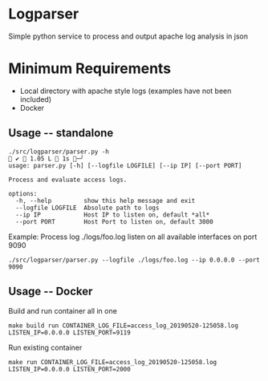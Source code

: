 # Logparser
Simple python service to process and output apache log analysis in json

# Minimum Requirements
* Local directory with apache style logs (examples have not been included)
* Docker

## Usage -- standalone
```
./src/logparser/parser.py -h                                                                                                                                                                                                                                                                                  ✔  1.05 L  1s ─╯
usage: parser.py [-h] [--logfile LOGFILE] [--ip IP] [--port PORT]

Process and evaluate access logs.

options:
  -h, --help         show this help message and exit
  --logfile LOGFILE  Absolute path to logs
  --ip IP            Host IP to listen on, default *all*
  --port PORT        Host Port to listen on, default 3000
```
Example: Process log ./logs/foo.log listen on all available interfaces on port 9090
```
./src/logparser/parser.py --logfile ./logs/foo.log --ip 0.0.0.0 --port 9090
```
## Usage -- Docker
Build and run container all in one
```
make build run CONTAINER_LOG_FILE=access_log_20190520-125058.log LISTEN_IP=0.0.0.0 LISTEN_PORT=9119   
```
Run existing container
```
make run CONTAINER_LOG_FILE=access_log_20190520-125058.log LISTEN_IP=0.0.0.0 LISTEN_PORT=2000  
```
